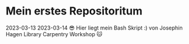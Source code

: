 # Mein erstes Repositoritum

2023-03-13 2023-03-14 :sunglasses:
Hier liegt mein Bash Skript :)
von Josephin Hagen
Library Carpentry Workshop
:cat:
